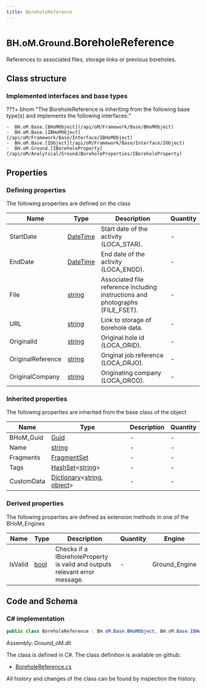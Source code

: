 ```yaml
---
title: BoreholeReference
---
```


# <small>BH.oM.Ground.</small>**BoreholeReference**

References to associated files, storage links or previous boreholes.

## Class structure

### Implemented interfaces and base types

???+ bhom "The BoreholeReference is inheriting from the following base type(s) and implements the following interfaces:"

    -  BH.oM.Base.[BHoMObject](/api/oM/Framework/Base/BHoMObject)
    -  BH.oM.Base.[IBHoMObject](/api/oM/Framework/Base/Interface/IBHoMObject)
    -  BH.oM.Base.[IObject](/api/oM/Framework/Base/Interface/IObject)
    -  BH.oM.Ground.[IBoreholeProperty](/api/oM/Analytical/Ground/BoreholeProperties/IBoreholeProperty)


## Properties



### Defining properties

The following properties are defined on the class

| Name             | Type             | Description      | Quantity         |
|------------------|------------------|------------------|------------------|
| StartDate | [DateTime](https://learn.microsoft.com/en-us/dotnet/api/System.DateTime?view=netstandard-2.0) | Start date of the activity (LOCA_STAR). | - |
| EndDate | [DateTime](https://learn.microsoft.com/en-us/dotnet/api/System.DateTime?view=netstandard-2.0) | End date of the activity (LOCA_ENDD). | - |
| File | [string](https://learn.microsoft.com/en-us/dotnet/api/System.String?view=netstandard-2.0) | Associated file reference including instructions and photographs (FILE_FSET). | - |
| URL | [string](https://learn.microsoft.com/en-us/dotnet/api/System.String?view=netstandard-2.0) | Link to storage of borehole data. | - |
| OriginalId | [string](https://learn.microsoft.com/en-us/dotnet/api/System.String?view=netstandard-2.0) | Original hole id (LOCA_ORID). | - |
| OriginalReference | [string](https://learn.microsoft.com/en-us/dotnet/api/System.String?view=netstandard-2.0) | Original job reference (LOCA_ORJO). | - |
| OriginalCompany | [string](https://learn.microsoft.com/en-us/dotnet/api/System.String?view=netstandard-2.0) | Originating company (LOCA_ORCO). | - |


### Inherited properties
The following properties are inherited from the base class of the object

| Name             | Type             | Description      | Quantity         |
|------------------|------------------|------------------|------------------|
| BHoM_Guid | [Guid](https://learn.microsoft.com/en-us/dotnet/api/System.Guid?view=netstandard-2.0) | - | - |
| Name | [string](https://learn.microsoft.com/en-us/dotnet/api/System.String?view=netstandard-2.0) | - | - |
| Fragments | [FragmentSet](/api/oM/Framework/Base/FragmentSet) | - | - |
| Tags | [HashSet](https://learn.microsoft.com/en-us/dotnet/api/System.Collections.Generic.HashSet-1?view=netstandard-2.0)&lt;[string](https://learn.microsoft.com/en-us/dotnet/api/System.String?view=netstandard-2.0)&gt; | - | - |
| CustomData | [Dictionary](https://learn.microsoft.com/en-us/dotnet/api/System.Collections.Generic.Dictionary-2?view=netstandard-2.0)&lt;[string](https://learn.microsoft.com/en-us/dotnet/api/System.String?view=netstandard-2.0), [object](https://learn.microsoft.com/en-us/dotnet/api/System.Object?view=netstandard-2.0)&gt; | - | - |


### Derived properties

The following properties are defined as extension methods in one of the BHoM_Engines

| Name             | Type             | Description      | Quantity         | Engine           |
|------------------|------------------|------------------|------------------|------------------|
| IsValid | [bool](https://learn.microsoft.com/en-us/dotnet/api/System.Boolean?view=netstandard-2.0) | Checks if a IBoreholeProperty is valid and outputs relevant error message. | - | Ground_Engine |


## Code and Schema

### C# implementation

``` C# title="C#"
public class BoreholeReference : BH.oM.Base.BHoMObject, BH.oM.Base.IBHoMObject, BH.oM.Base.IObject, BH.oM.Ground.IBoreholeProperty
```

Assembly: Ground_oM.dll

The class is defined in C#. The class definition is available on github:

- [BoreholeReference.cs](https://github.com/BHoM/BHoM/blob/develop/Ground_oM/BoreholeProperties\BoreholeReference.cs)

All history and changes of the class can be found by inspection the history.
